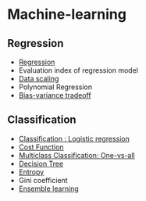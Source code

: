 <h1>Machine-learning</h1>

<h2>Regression</h2>

- [Regression](https://github.com/evelyn82/Machine-learning/blob/main/Regression/README.md)
- Evaluation index of regression model
- [Data scaling](https://github.com/evelyn82/Machine-learning/blob/main/Regression/Data%20scaling.md)
- Polynomial Regression
- [Bias-variance tradeoff](https://github.com/evelyn82/Machine-learning/blob/main/Regression/Bias-variance%20tradeoff.md)

<h2>Classification</h2>

- [Classification : Logistic regression](https://github.com/evelyn82/Machine-Learning/blob/main/Classification/Logistic%20regression.md)
- [Cost Function](https://github.com/evelyn82/Machine-Learning/blob/main/Classification/Cost%20Function_classification.md)
- [Multiclass Classification: One-vs-all](https://github.com/evelyn82/Machine-Learning/blob/main/Classification/Multiclass%20Classification.md)
- [Decision Tree](https://github.com/evelyn82/Machine-learning/blob/main/Classification/Decision%20Tree.md)
- [Entropy](https://github.com/evelyn82/Machine-learning/blob/main/Classification/Entropy.md)
- Gini coefficient
- [Ensemble learning](https://github.com/evelyn82/Machine-learning/blob/main/Classification/Ensemble%20Learning.md)
